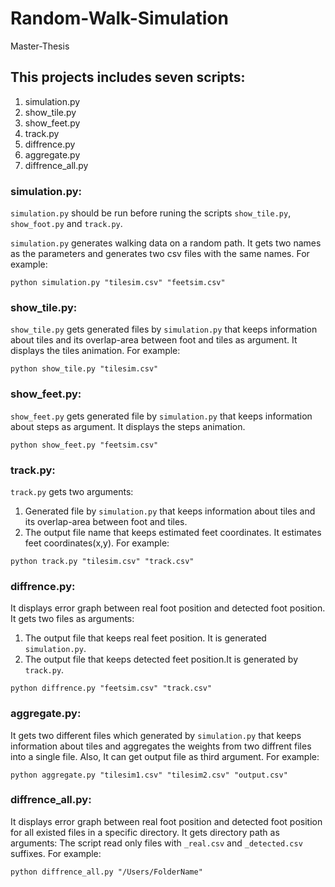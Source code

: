 # Random-Walk-Simulation
Master-Thesis
## This projects includes seven scripts:

1. simulation.py
2. show_tile.py
3. show_feet.py
4. track.py
5. diffrence.py
6. aggregate.py
7. diffrence_all.py

### simulation.py:
```simulation.py``` should be run before runing the scripts ```show_tile.py```,
```show_foot.py``` and ```track.py```.

```simulation.py``` generates walking data on a random path. 
It gets two names as the parameters and generates two csv files 
with the same names.
For example:
```
python simulation.py "tilesim.csv" "feetsim.csv"
```

### show_tile.py:
```show_tile.py``` gets generated files by ```simulation.py``` that keeps 
information about tiles and its overlap-area between foot and tiles as argument.
It displays the tiles animation.
For example:
```
python show_tile.py "tilesim.csv"
```

### show_feet.py:
```show_feet.py``` gets generated file by ```simulation.py``` that keeps 
information about steps as argument.
It displays the steps animation.
```
python show_feet.py "feetsim.csv"
```

### track.py:
```track.py``` gets two arguments:
1. Generated file by ```simulation.py``` that  keeps 
information about tiles and its overlap-area between foot and tiles.
2. The output file name that keeps estimated feet coordinates.
It estimates feet coordinates(x,y).
For example:
```
python track.py "tilesim.csv" "track.csv"
```

### diffrence.py:
It displays error graph between real foot position and detected foot position.
It gets two files as arguments:
1. The output file that keeps real feet position. It is generated ```simulation.py```.
2. The output file that keeps detected feet position.It is generated by ```track.py```.
```
python diffrence.py "feetsim.csv" "track.csv"
```

### aggregate.py:
It gets two different files which generated by ```simulation.py``` that keeps 
information about tiles and aggregates the weights from two diffrent files into a single file.
Also, It can get output file as third argument.
For example:
```
python aggregate.py "tilesim1.csv" "tilesim2.csv" "output.csv"
```

### diffrence_all.py:
It displays error graph between real foot position and detected foot position for
all existed files in a specific directory.
It gets directory path as arguments:
The script read only files with ```_real.csv``` and ```_detected.csv``` suffixes.
For example:
```
python diffrence_all.py "/Users/FolderName"
```
